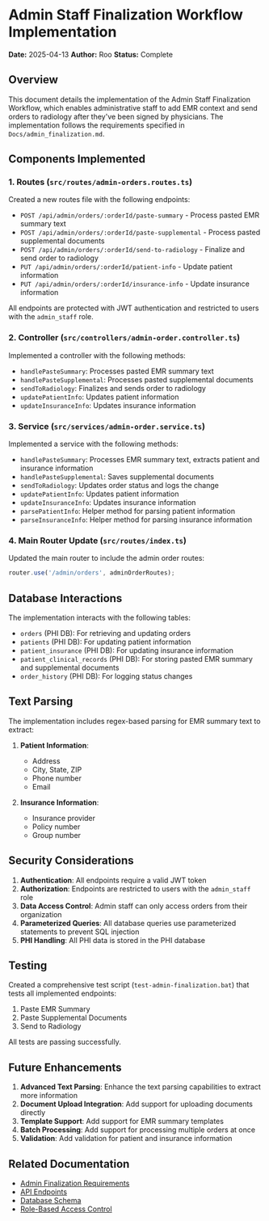 # Admin Staff Finalization Workflow Implementation

**Date:** 2025-04-13
**Author:** Roo
**Status:** Complete

## Overview

This document details the implementation of the Admin Staff Finalization Workflow, which enables administrative staff to add EMR context and send orders to radiology after they've been signed by physicians. The implementation follows the requirements specified in `Docs/admin_finalization.md`.

## Components Implemented

### 1. Routes (`src/routes/admin-orders.routes.ts`)

Created a new routes file with the following endpoints:

- `POST /api/admin/orders/:orderId/paste-summary` - Process pasted EMR summary text
- `POST /api/admin/orders/:orderId/paste-supplemental` - Process pasted supplemental documents
- `POST /api/admin/orders/:orderId/send-to-radiology` - Finalize and send order to radiology
- `PUT /api/admin/orders/:orderId/patient-info` - Update patient information
- `PUT /api/admin/orders/:orderId/insurance-info` - Update insurance information

All endpoints are protected with JWT authentication and restricted to users with the `admin_staff` role.

### 2. Controller (`src/controllers/admin-order.controller.ts`)

Implemented a controller with the following methods:

- `handlePasteSummary`: Processes pasted EMR summary text
- `handlePasteSupplemental`: Processes pasted supplemental documents
- `sendToRadiology`: Finalizes and sends order to radiology
- `updatePatientInfo`: Updates patient information
- `updateInsuranceInfo`: Updates insurance information

### 3. Service (`src/services/admin-order.service.ts`)

Implemented a service with the following methods:

- `handlePasteSummary`: Processes EMR summary text, extracts patient and insurance information
- `handlePasteSupplemental`: Saves supplemental documents
- `sendToRadiology`: Updates order status and logs the change
- `updatePatientInfo`: Updates patient information
- `updateInsuranceInfo`: Updates insurance information
- `parsePatientInfo`: Helper method for parsing patient information
- `parseInsuranceInfo`: Helper method for parsing insurance information

### 4. Main Router Update (`src/routes/index.ts`)

Updated the main router to include the admin order routes:

```typescript
router.use('/admin/orders', adminOrderRoutes);
```

## Database Interactions

The implementation interacts with the following tables:

- `orders` (PHI DB): For retrieving and updating orders
- `patients` (PHI DB): For updating patient information
- `patient_insurance` (PHI DB): For updating insurance information
- `patient_clinical_records` (PHI DB): For storing pasted EMR summary and supplemental documents
- `order_history` (PHI DB): For logging status changes

## Text Parsing

The implementation includes regex-based parsing for EMR summary text to extract:

1. **Patient Information**:
   - Address
   - City, State, ZIP
   - Phone number
   - Email

2. **Insurance Information**:
   - Insurance provider
   - Policy number
   - Group number

## Security Considerations

1. **Authentication**: All endpoints require a valid JWT token
2. **Authorization**: Endpoints are restricted to users with the `admin_staff` role
3. **Data Access Control**: Admin staff can only access orders from their organization
4. **Parameterized Queries**: All database queries use parameterized statements to prevent SQL injection
5. **PHI Handling**: All PHI data is stored in the PHI database

## Testing

Created a comprehensive test script (`test-admin-finalization.bat`) that tests all implemented endpoints:

1. Paste EMR Summary
2. Paste Supplemental Documents
3. Send to Radiology

All tests are passing successfully.

## Future Enhancements

1. **Advanced Text Parsing**: Enhance the text parsing capabilities to extract more information
2. **Document Upload Integration**: Add support for uploading documents directly
3. **Template Support**: Add support for EMR summary templates
4. **Batch Processing**: Add support for processing multiple orders at once
5. **Validation**: Add validation for patient and insurance information

## Related Documentation

- [Admin Finalization Requirements](../admin_finalization.md)
- [API Endpoints](../api_endpoints.md)
- [Database Schema](../SCHEMA_PHI_COMPLETE.md)
- [Role-Based Access Control](../role_based_access.md)